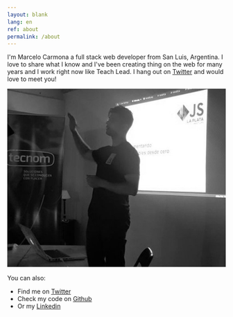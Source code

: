 ```yaml
---
layout: blank
lang: en
ref: about
permalink: /about
---
```

I'm Marcelo Carmona a full stack web developer from San Luis, Argentina. I love to share what I know and I've been creating thing on the web for many years and I work right now like Teach Lead. I hang out on [Twitter]({{site.social.twitterURL}}) and would love to meet you!

<p style="text-align: center">
  <img src="/img/marcelocarmona_talk.png" alt="Marcelo Carmona" />
</p>


You can also:

* Find me on [Twitter]({{site.social.twitterURL}})
* Check my code on [Github]({{site.social.githubURL}})
* Or my [Linkedin]({{site.social.linkedinURL}})

<script type="application/ld+json">
{% include json-ld/person.json %}
</script>
